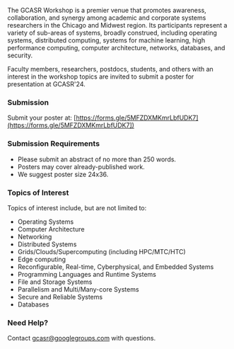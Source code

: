 The GCASR Workshop is a premier venue that promotes awareness, collaboration, and synergy among academic and corporate systems researchers in the Chicago and Midwest region. Its participants represent a variety of sub-areas of systems, broadly construed, including operating systems, distributed computing, systems for machine learning, high performance computing, computer architecture, networks, databases, and security.

Faculty members, researchers, postdocs, students, and others with an interest in the workshop topics are invited to submit a poster for presentation at GCASR'24.

### Submission

Submit your poster at: [https://forms.gle/5MFZDXMKmrLbfUDK7](https://forms.gle/5MFZDXMKmrLbfUDK7])

### Submission Requirements

- Please submit an abstract of no more than 250 words.
- Posters may cover already-published work.
- We suggest poster size 24x36.

### Topics of Interest

Topics of interest include, but are not limited to:

- Operating Systems 
- Computer Architecture
- Networking
- Distributed Systems
- Grids/Clouds/Supercomputing (including HPC/MTC/HTC)
- Edge computing
- Reconfigurable, Real-time, Cyberphysical, and Embedded Systems
- Programming Languages and Runtime Systems
- File and Storage Systems
- Parallelism and Multi/Many-core Systems
- Secure and Reliable Systems
- Databases

### Need Help?

Contact [gcasr@googlegroups.com](mailto:gcasr@googlegroups.com) with questions.
